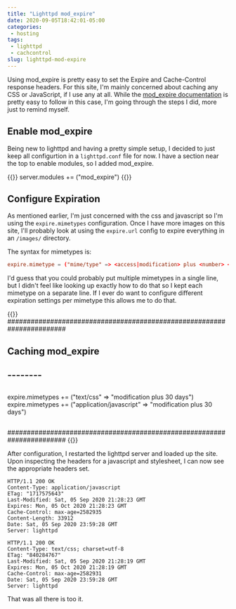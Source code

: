 ```yaml
---
title: "Lighttpd mod_expire"
date: 2020-09-05T18:42:01-05:00
categories:
 - hosting
tags:
 - lighttpd
 - cachcontrol
slug: lighttpd-mod-expire
---
```


Using mod_expire is pretty easy to set the Expire and Cache-Control response headers. For this site, I'm mainly concerned about caching any CSS or JavaScript, if I use any at all. While the [mod_expire documentation](https://redmine.lighttpd.net/projects/lighttpd/wiki/docs_modexpire) is pretty easy to follow in this case, I'm going through the steps I did, more just to remind myself.

## Enable mod_expire

Being new to lighttpd and having a pretty simple setup, I decided to just keep all configurtion in a `lighttpd.conf` file for now.  I have a section near the top to enable modules, so I added mod_expire.

{{<highlight conf>}}
server.modules += ("mod_expire")
{{</highlight>}}

## Configure Expiration

As mentioned earlier, I'm just concerned with the css and javascript so I'm using the `expire.mimetypes` configuration. Once I have more images on this site, I'll probably look at using the `expire.url` config to expire everything in an `/images/` directory.

The syntax for mimetypes is:

```conf
expire.mimetype = ("mime/type" => <access|modification> plus <number> <years|months|days|hours|minutes|seconds>)
```

I'd guess that you could probably put multiple mimetypes in a single line, but I didn't feel like looking up exactly how to do that so I kept each mimetype on a separate line. If I ever do want to configure different expiration settings per mimetype this allows me to do that.

{{<highlight conf>}}
#######################################################################
##
## Caching mod_expire
## --------
##
expire.mimetypes += ("text/css" => "modification plus 30 days")
expire.mimetypes += ("application/javascript" => "modification plus 30 days")
##
#######################################################################
{{</highlight>}}

After configuration, I restarted the lighttpd server and loaded up the site.  Upon inspecting the headers for a javascript and stylesheet, I can now see the appropriate headers set.

```
HTTP/1.1 200 OK
Content-Type: application/javascript
ETag: "1717575643"
Last-Modified: Sat, 05 Sep 2020 21:28:23 GMT
Expires: Mon, 05 Oct 2020 21:28:23 GMT
Cache-Control: max-age=2582935
Content-Length: 33912
Date: Sat, 05 Sep 2020 23:59:28 GMT
Server: lighttpd

HTTP/1.1 200 OK
Content-Type: text/css; charset=utf-8
ETag: "840284767"
Last-Modified: Sat, 05 Sep 2020 21:28:19 GMT
Expires: Mon, 05 Oct 2020 21:28:19 GMT
Cache-Control: max-age=2582931
Date: Sat, 05 Sep 2020 23:59:28 GMT
Server: lighttpd
```

That was all there is too it.